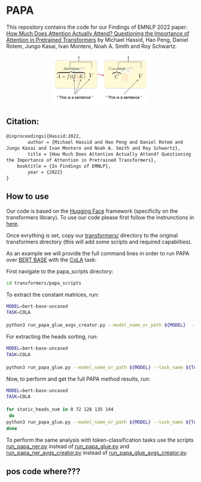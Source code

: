 # PAPA
This repository contains the code for our Findings of EMNLP 2022 paper: [How Much Does Attention Actually Attend? Questioning the Importance of Attention in Pretrained Transformers](https://arxiv.org/abs/2211.03495) by Michael Hassid, Hao Peng, Daniel Rotem, Jungo Kasai, Ivan Montero, Noah A. Smith and Roy Schwartz.

<p align="center">
  <img src="github/teaser_1.jpg" width="50%" height="50%">
</p>

## Citation:
```
@inproceedingsi{Hassid:2022,
        author = {Michael Hassid and Hao Peng and Daniel Rotem and Jungo Kasai and Ivan Montero and Noah A. Smith and Roy Schwartz},
        title = {How Much Does Attention Actually Attend? Questioning the Importance of Attention in Pretrained Transformers},
	booktitle = {In Findings of EMNLP},
        year = {2022}
}
```

## How to use

Our code is based on the [Hugging Face](https://github.com/huggingface) framework (specificlly on the transformers library).
To use our code please first follow the instrunctions in [here](https://huggingface.co/docs/transformers/installation#editable-install).

Once evrything is set, copy our [transformers/](https://github.com/schwartz-lab-NLP/papa/tree/main/transformers
) directory to the original transformers directory (this will add some scripts and required capablities).

As an example we will provide the full command lines in order to run PAPA over [BERT BASE](https://huggingface.co/bert-base-uncased) with the [CoLA](https://nyu-mll.github.io/CoLA/) task:

First navigate to the papa_scripts directory:
```bash
cd transformers/papa_scripts
```

To extract the constant matrices, run:
```bash
MODEL=bert-base-uncased
TASK=COLA

python3 run_papa_glue_avgs_creator.py --model_name_or_path ${MODEL}  --task_name ${TASK}  --max_length 64    --per_device_train_batch_size 8   --output_dir <dir_to_save_constant_matrices> --cache_dir <your_cache_dir> --use_papa_preprocess true  --pad_to_max_length
```
For extracting the heads sorting, run:

```bash
MODEL=bert-base-uncased
TASK=COLA

python3 run_papa_glue.py --model_name_or_path ${MODEL} --task_name ${TASK} --do_eval --max_seq_length 64 --per_device_train_batch_size 16 --per_device_eval_batch_size 16 --output_dir <dir_to_save_sorted_heads> --cache_dir <your_cache_dir>  --do_train --num_train_epochs 15.0 --learning_rate 2e-5 --lr_scheduler_type constant --disable_tqdm true --evaluation_strategy epoch --save_strategy no --use_papa_preprocess --use_freeze_extract_pooler true --static_heads_dir <dir_saves_constant_matrices>  --save_total_limit 0 --sort_calculating True
```
Now, to perform and get the full PAPA method results, run:

```bash
MODEL=bert-base-uncased
TASK=COLA

for static_heads_num in 0 72 126 135 144
 do
python3 run_papa_glue.py --model_name_or_path ${MODEL} --task_name ${TASK} --do_eval --max_seq_length 64 --per_device_train_batch_size 16 --per_device_eval_batch_size 16 --output_dir <dir_to_save_results> --cache_dir <your_cache_dir> --do_train --num_train_epochs 15.0 --learning_rate 2e-5 --lr_scheduler_type constant --disable_tqdm true --evaluation_strategy epoch --save_strategy no --use_papa_preprocess --grad_for_classifier_only true --use_freeze_extract_pooler true --static_heads_dir <dir_saves_constant_matrices> --static_heads_num ${static_heads_num} --save_total_limit 0 --sorting_heads_dir <dir_saved_sorted_heads>
done
```

To perform the same analysis with token-classification tasks use the scripts [run_papa_ner.py](https://github.com/schwartz-lab-NLP/papa/blob/main/transformers/papa_scripts/run_papa_ner.py) instead of [run_papa_glue.py](https://github.com/schwartz-lab-NLP/papa/blob/main/transformers/papa_scripts/run_papa_glue.py) and [run_papa_ner_avgs_creator.py](https://github.com/schwartz-lab-NLP/papa/blob/main/transformers/papa_scripts/run_papa_ner_avgs_creator.py) instead of [run_papa_glue_avgs_creator.py](https://github.com/schwartz-lab-NLP/papa/blob/main/transformers/papa_scripts/run_papa_glue_avgs_creator.py).


## pos code where???